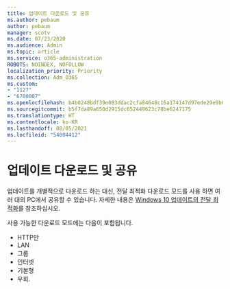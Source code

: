 ```yaml
---
title: 업데이트 다운로드 및 공유
ms.author: pebaum
author: pebaum
manager: scotv
ms.date: 07/23/2020
ms.audience: Admin
ms.topic: article
ms.service: o365-administration
ROBOTS: NOINDEX, NOFOLLOW
localization_priority: Priority
ms.collection: Adm_O365
ms.custom:
- "1127"
- "6700007"
ms.openlocfilehash: b4b0248bdf39e083ddac2cfa84648c16a174147d97ede29e9b62e65ffd33d9f5
ms.sourcegitcommit: b5f7da89a650d2915dc652449623c78be6247175
ms.translationtype: HT
ms.contentlocale: ko-KR
ms.lasthandoff: 08/05/2021
ms.locfileid: "54004412"
---
```

# <a name="download-and-share-updates"></a>업데이트 다운로드 및 공유

업데이트를 개별적으로 다운로드 하는 대신, 전달 최적화 다운로드 모드를 사용 하면 여러 대의 PC에서 공유할 수 있습니다. 자세한 내용은 [Windows 10 업데이트의 전달 최적화](https://docs.microsoft.com/windows/deployment/update/waas-delivery-optimization)를 참조하십시오.  

사용 가능한 다운로드 모드에는 다음이 포함됩니다.  
- HTTP만  
- LAN  
- 그룹  
- 인터넷  
- 기본형  
- 우회.